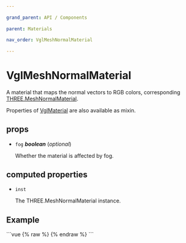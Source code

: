 ```yaml
---
          
grand_parent: API / Components
          
parent: Materials
          
nav_order: VglMeshNormalMaterial
          
---
```

# VglMeshNormalMaterial 

A material that maps the normal vectors to RGB colors,
corresponding [THREE.MeshNormalMaterial](https://threejs.org/docs/index.html#api/materials/MeshNormalMaterial).

Properties of [VglMaterial](vgl-material) are also available as mixin. 

## props 

- `fog` ***boolean*** (*optional*) 

  Whether the material is affected by fog. 

## computed properties 

- `inst` 

  The THREE.MeshNormalMaterial instance. 


## Example
              
<div class="code-example"><div class="max-width-1-2">
                <vgl-mesh-normal-material-example class="aspect-1618-1000"></vgl-mesh-normal-material-example>
              
</div></div>
```vue
{% raw %}<template>
  <div>
    <vgl-renderer
      antialias
      camera="camera"
      scene="scene"
    >
      <vgl-scene name="scene">
        <vgl-torus-knot-geometry name="geo" />
        <vgl-mesh-normal-material name="mat" />
        <vgl-mesh
          geometry="geo"
          material="mat"
        />
      </vgl-scene>
      <vgl-perspective-camera
        orbit-position="5 1 0.5"
        name="camera"
      />
    </vgl-renderer>
  </div>
</template>
{% endraw %}
```